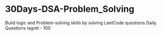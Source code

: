 # 30Days-DSA-Problem_Solving
Build logic and Problem-solving skills by solving LeetCode questions Daily. Questions tagret - 100
